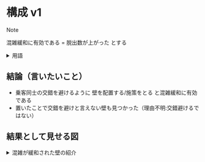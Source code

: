 # 構成 v1

> [!NOTE]  
> 混雑緩和に有効である = 脱出数が上がった とする

<details>

<summary>用語</summary>

- 最大人口密度: 駅構内を 2500 分割した時の、最も多い足跡の数
</details>

## 結論（言いたいこと）

- 乗客同士の交錯を避けるように 壁を配置する/施策をとる と混雑緩和に有効である
- 置いたことで交錯を避けと言えない壁も見つかった（理由不明:交錯避けるではない）

## 結果として見せる図

<details>
<summary>混雑が緩和された壁の紹介</summary>

![脱出数の比較](../datas/compares/脱出数の比較_walls.png)

##### walls の軽い紹介

walls はこのような意図で置いた壁たちです。

1. 最大人口密度を塞ぐように置いた壁
1. 目視で確認した人の流れの境目においた壁
1. 乗る人と降りる人の改札の境目を延長するようおいた壁

</details>
